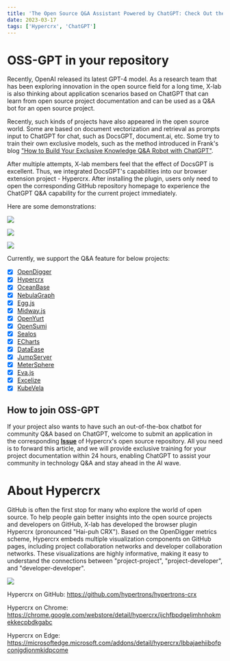 ```yaml
---
title: 'The Open Source Q&A Assistant Powered by ChatGPT: Check Out the New Feature OSS-GPT of Hypercrx!'
date: 2023-03-17
tags: ['Hypercrx', 'ChatGPT']
---
```


# OSS-GPT in your repository

Recently, OpenAI released its latest GPT-4 model. As a research team that has been exploring innovation in the open source field for a long time, X-lab is also thinking about application scenarios based on ChatGPT that can learn from open source project documentation and can be used as a Q&A bot for an open source project. 

Recently, such kinds of projects have also appeared in the open source world. Some are based on document vectorization and retrieval as prompts input to ChatGPT for chat, such as DocsGPT, document.ai, etc. Some try to train their own exclusive models, such as the method introduced in Frank's blog ["How to Build Your Exclusive Knowledge Q&A Robot with ChatGPT"](https://blog.frankzhao.cn/build_gpt_bot_for_doc/).

After multiple attempts, X-lab members feel that the effect of DocsGPT is excellent. Thus, we integrated DocsGPT's capabilities into our browser extension project - Hypercrx. After installing the plugin, users only need to open the corresponding GitHub repository homepage to experience the ChatGPT Q&A capability for the current project immediately. 

Here are some demonstrations: 

![](/images/hypercrx_launch_oss_gpt/demo_1.png)

![](/images/hypercrx_launch_oss_gpt/demo_2.png)

![](/images/hypercrx_launch_oss_gpt/demo_3.png)

Currently, we support the Q&A feature for below projects:

- [x] [OpenDigger](https://github.com/X-lab2017/open-digger)
- [x] [Hypercrx](https://github.com/hypertrons/hypertrons-crx)
- [x] [OceanBase](https://github.com/oceanbase/oceanbase)
- [x] [NebulaGraph](https://github.com/vesoft-inc/nebula)
- [x] [Egg.js](https://github.com/eggjs/egg/)
- [x] [Midway.js](https://github.com/midwayjs/midway)
- [x] [OpenYurt](https://github.com/openyurtio/openyurt)
- [x] [OpenSumi](https://github.com/opensumi/core)
- [x] [Sealos](https://github.com/labring/sealos)
- [x] [ECharts](https://github.com/apache/echarts)
- [x] [DataEase](https://github.com/dataease)
- [x] [JumpServer](https://github.com/jumpserver)
- [x] [MeterSphere](https://github.com/metersphere)
- [x] [Eva.js](https://github.com/eva-engine)
- [x] [Excelize](https://github.com/qax-os/excelize)
- [x] [KubeVela](https://github.com/kubevela)

## How to join OSS-GPT

If your project also wants to have such an out-of-the-box chatbot for community Q&A based on ChatGPT, welcome to submit an application in the corresponding [**Issue**](https://github.com/hypertrons/hypertrons-crx/issues/609) of Hypercrx's open source repository. All you need is to forward this article, and we will provide exclusive training for your project documentation within 24 hours, enabling ChatGPT to assist your community in technology Q&A and stay ahead in the AI wave.

# About Hypercrx

GitHub is often the first stop for many who explore the world of open source. To help people gain better insights into the open source projects and developers on GitHub, X-lab has developed the browser plugin Hypercrx (pronounced "Hai-puh CRX"). Based on the OpenDigger metrics scheme, Hypercrx embeds multiple visualization components on GitHub pages, including project collaboration networks and developer collaboration networks. These visualizations are highly informative, making it easy to understand the connections between "project-project", "project-developer", and "developer-developer".

![](/images/hypercrx_launch_oss_gpt/hypercrx.png)

Hypercrx on GitHub: https://github.com/hypertrons/hypertrons-crx

Hypercrx on Chrome: https://chrome.google.com/webstore/detail/hypercrx/ijchfbpdgeljmhnhokmekkecpbdkgabc

Hypercrx on Edge: https://microsoftedge.microsoft.com/addons/detail/hypercrx/lbbajaehiibofpconjgdjonmkidpcome
